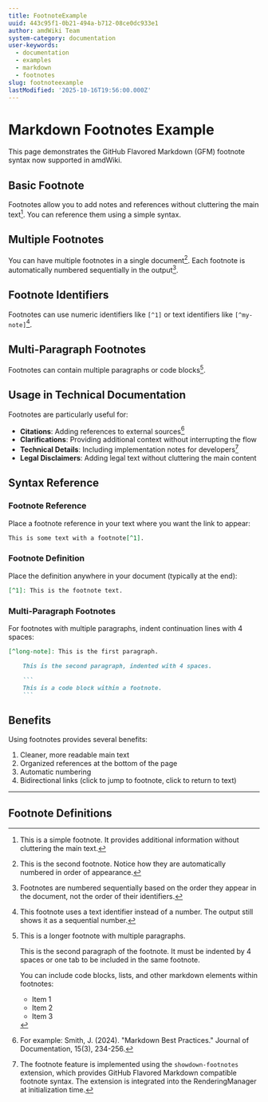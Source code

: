 ```yaml
---
title: FootnoteExample
uuid: 443c95f1-0b21-494a-b712-08ce0dc933e1
author: amdWiki Team
system-category: documentation
user-keywords:
  - documentation
  - examples
  - markdown
  - footnotes
slug: footnoteexample
lastModified: '2025-10-16T19:56:00.000Z'
---
```


# Markdown Footnotes Example

This page demonstrates the GitHub Flavored Markdown (GFM) footnote syntax now supported in amdWiki.

## Basic Footnote

Footnotes allow you to add notes and references without cluttering the main text[^1]. You can reference them using a simple syntax.

## Multiple Footnotes

You can have multiple footnotes in a single document[^2]. Each footnote is automatically numbered sequentially in the output[^3].

## Footnote Identifiers

Footnotes can use numeric identifiers like `[^1]` or text identifiers like `[^my-note]`[^my-note].

## Multi-Paragraph Footnotes

Footnotes can contain multiple paragraphs or code blocks[^long-note].

## Usage in Technical Documentation

Footnotes are particularly useful for:
- **Citations**: Adding references to external sources[^4]
- **Clarifications**: Providing additional context without interrupting the flow
- **Technical Details**: Including implementation notes for developers[^technical]
- **Legal Disclaimers**: Adding legal text without cluttering the main content

## Syntax Reference

### Footnote Reference

Place a footnote reference in your text where you want the link to appear:

```markdown
This is some text with a footnote[^1].
```

### Footnote Definition

Place the definition anywhere in your document (typically at the end):

```markdown
[^1]: This is the footnote text.
```

### Multi-Paragraph Footnotes

For footnotes with multiple paragraphs, indent continuation lines with 4 spaces:

```markdown
[^long-note]: This is the first paragraph.

    This is the second paragraph, indented with 4 spaces.

    ```
    This is a code block within a footnote.
    ```
```

## Benefits

Using footnotes provides several benefits:
1. Cleaner, more readable main text
2. Organized references at the bottom of the page
3. Automatic numbering
4. Bidirectional links (click to jump to footnote, click to return to text)

---

## Footnote Definitions

[^1]: This is a simple footnote. It provides additional information without cluttering the main text.

[^2]: This is the second footnote. Notice how they are automatically numbered in order of appearance.

[^3]: Footnotes are numbered sequentially based on the order they appear in the document, not the order of their identifiers.

[^my-note]: This footnote uses a text identifier instead of a number. The output still shows it as a sequential number.

[^long-note]: This is a longer footnote with multiple paragraphs.

    This is the second paragraph of the footnote. It must be indented by 4 spaces or one tab to be included in the same footnote.

    You can include code blocks, lists, and other markdown elements within footnotes:

    - Item 1
    - Item 2
    - Item 3

[^4]: For example: Smith, J. (2024). "Markdown Best Practices." Journal of Documentation, 15(3), 234-256.

[^technical]: The footnote feature is implemented using the `showdown-footnotes` extension, which provides GitHub Flavored Markdown compatible footnote syntax. The extension is integrated into the RenderingManager at initialization time.
